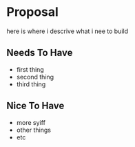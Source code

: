 # Proposal
here is where i descrive what i nee to build


## Needs To Have
- first thing
- second thing
- third thing

## Nice To Have
- more syiff
- other things
- etc
